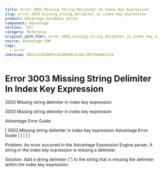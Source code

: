 ```yaml
---
title: Error 3003 Missing String Delimiter In Index Key Expression
slug: error_3003_missing_string_delimiter_in_index_key_expression
product: Advantage Database Server
component: Advantage
version: "12"
category: Reference
original_path_html: error_3003_missing_string_delimiter_in_index_key_expression.htm
source: Advantage CHM
tags:
  - error
checksum: 96511e14398fec41d00e9c8cb8c3947d448e1a7d
---
```


# Error 3003 Missing String Delimiter In Index Key Expression

3003 Missing string delimiter in index key expression

3003 Missing string delimiter in index key expression

Advantage Error Guide

| 3003 Missing string delimiter in index key expression  Advantage Error Guide |  |  |  |  |

Problem: An error occurred in the Advantage Expression Engine parser. A string in the index key expression is missing a delimiter.

Solution: Add a string delimiter (″) to the string that is missing the delimiter within the index key expression.
